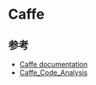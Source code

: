 # Caffe

## 参考

* [Caffe documentation](http://caffe.berkeleyvision.org/)
* [Caffe_Code_Analysis](https://github.com/BUPTLdy/Caffe_Code_Analysis)
